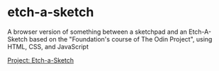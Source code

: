 # etch-a-sketch

A browser version of something between a sketchpad and an Etch-A-Sketch based on the "Foundation's course of The Odin Project", using HTML, CSS, and JavaScript

[Project: Etch-a-Sketch](https://www.theodinproject.com/lessons/foundations-etch-a-sketch "Project: Etch-a-Sketch ")